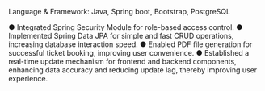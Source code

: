 Language & Framework: Java, Spring boot, Bootstrap, PostgreSQL

●	Integrated Spring Security Module for role-based access control.
●	Implemented Spring Data JPA for simple and fast CRUD operations, increasing database interaction speed.
●	Enabled PDF file generation for successful ticket booking, improving user convenience.
●	Established a real-time update mechanism for frontend and backend components, enhancing data accuracy and reducing update lag, thereby improving user experience.

